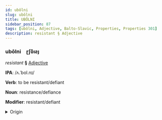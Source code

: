 ```yaml
---
id: ubôlni
slug: ubôlni
title: UBÔLNI
sidebar_position: 87
tags: [ubôlni, Adjective, Balto-Slavic, Properties, Properties 301]
description: resistant § Adjective
---
```


### ubôlni&emsp;<span kind="abugida">ɽʃʋ͊ıƨȷ</span>

*resistant* **§** [Adjective](../../tags/Adjective)

**IPA**: /ʌ.ˈbol.nɪ/

**Verb**: to be resistant/defiant

**Noun**: resistance/defiance

**Modifier**: resistant/defiant

<details>
    <summary>Origin</summary>
    Polish oporny /ɔˈpɔr.nɨ/<br/>
    <em>Balto-Slavic Language Family</em>
</details>
